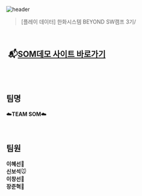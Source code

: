 ![header](https://capsule-render.vercel.app/api?type=shark&height=300&text=📬SOM📬&desc=%20%20Sound%20of%20mind&textBg=false&fontColor=FFFFFF&section=header&fontSize=70&fontAlign=50&fontAlignY=49&animation=fadeIn)

> [플레이 데이터] 한화시스템 BEYOND SW캠프 3기/ 

<br>

## &nbsp;📬[SOM데모 사이트 바로가기](https://www.naver.com)

<br><br>

## 팀명

☁️**TEAM SOM**☁️ 

<br>

## 팀원

**이혜선**🐴 
<br>
**신보석**🐭
<br>
**이창선**🐷
<br>
**장준혁**🐰 
